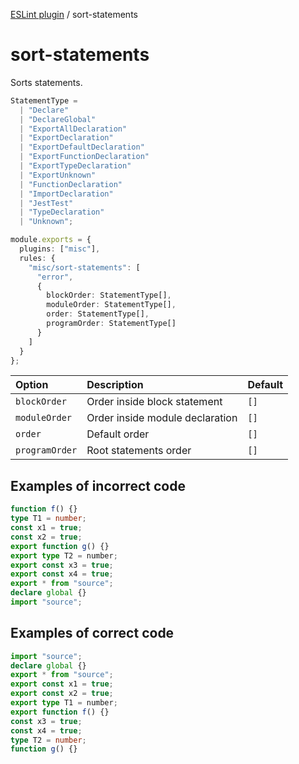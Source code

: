 [ESLint plugin](https://ilyub.github.io/eslint-plugin-misc/) / sort-statements

# sort-statements

Sorts statements.

```ts
StatementType =
  | "Declare"
  | "DeclareGlobal"
  | "ExportAllDeclaration"
  | "ExportDeclaration"
  | "ExportDefaultDeclaration"
  | "ExportFunctionDeclaration"
  | "ExportTypeDeclaration"
  | "ExportUnknown"
  | "FunctionDeclaration"
  | "ImportDeclaration"
  | "JestTest"
  | "TypeDeclaration"
  | "Unknown";
```

```ts
module.exports = {
  plugins: ["misc"],
  rules: {
    "misc/sort-statements": [
      "error",
      {
        blockOrder: StatementType[],
        moduleOrder: StatementType[],
        order: StatementType[],
        programOrder: StatementType[]
      }
    ]
  }
};
```

| Option | Description | Default |
| :----- | :----- | :----- |
| `blockOrder` | Order inside block statement | `[]` |
| `moduleOrder` | Order inside module declaration | `[]` |
| `order` | Default order | `[]` |
| `programOrder` | Root statements order | `[]` |

## Examples of incorrect code

```ts
function f() {}
type T1 = number;
const x1 = true;
const x2 = true;
export function g() {}
export type T2 = number;
export const x3 = true;
export const x4 = true;
export * from "source";
declare global {}
import "source";
```

## Examples of correct code

```ts
import "source";
declare global {}
export * from "source";
export const x1 = true;
export const x2 = true;
export type T1 = number;
export function f() {}
const x3 = true;
const x4 = true;
type T2 = number;
function g() {}
```